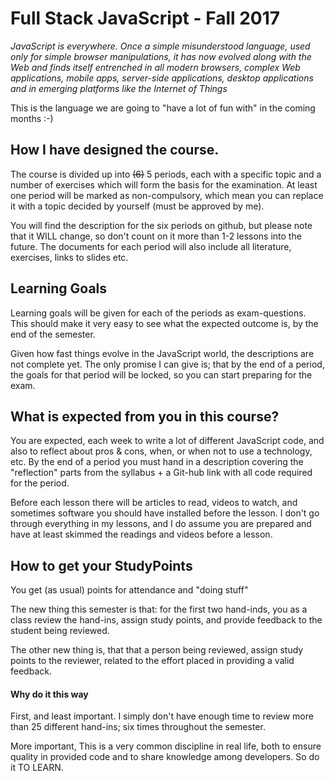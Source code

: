 # Full Stack JavaScript - Fall 2017

*JavaScript is everywhere. Once a simple misunderstood language, used only for simple browser manipulations, it has now evolved along with the Web and finds itself entrenched in all modern browsers, complex Web applications, mobile apps, server-side applications, desktop applications and in emerging platforms like the Internet of Things*

This is the language we are going to "have a lot of fun with" in the coming months :-)

## How I have designed the course.

The course is divided up into ~~(6)~~ 5 periods, each with a specific topic and a number of exercises which will form the basis for the examination.
At least one period will be marked as non-compulsory, which mean you can replace it with a topic decided by yourself (must be approved by me).

You will find the description for the six periods on github, but please note that it WILL change, so don't count on it more than 1-2 lessons into the future. The documents for each period will also include all literature, exercises, links to slides etc.

## Learning Goals

Learning goals will be given for each of the periods as exam-questions. This should make it very easy to see what the expected outcome is, by the end of the semester.

Given how fast things evolve in the JavaScript world, the descriptions are not complete yet. The only promise I can give is; that by the end of a period, the goals for that period will be locked, so you can start preparing for the exam.

## What is expected from you in this course?

You are expected, each week to write a lot of different JavaScript code, and also to reflect about pros & cons, when, or when not to use a technology, etc. By the end of a period you must hand in a description covering the "reflection" parts from the syllabus + a Git-hub link with all code required for the period.

Before each lesson there will be articles to read, videos to watch, and sometimes software you should have installed before the lesson. I don't go through everything in my lessons, and I do assume you are prepared and have at least skimmed the readings and videos before a lesson.

## How to get your StudyPoints

You get (as usual) points for attendance and "doing stuff"

The new thing this semester is that: for the first two hand-inds, you as a class review the hand-ins, assign study points, and provide feedback to the student being reviewed.

The other new thing is, that that a person being reviewed, assign study points to the reviewer, related to the effort placed in providing a valid feedback.

#### Why do it this way

First, and least important. I simply don't have enough time to review more than 25 different hand-ins; six times throughout the semester.

More important, This is a very common discipline in real life, both to ensure quality in provided code and to share knowledge among developers. So do it TO LEARN.

